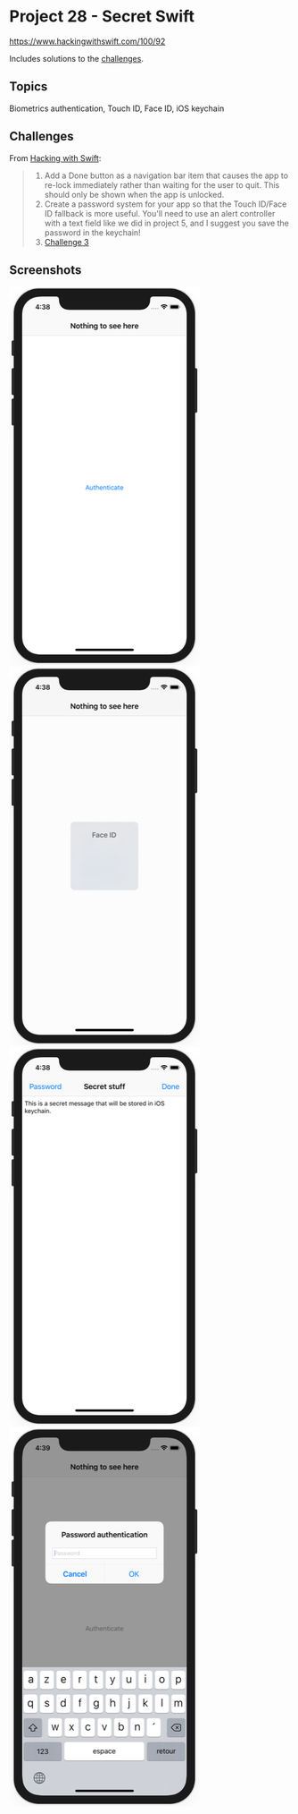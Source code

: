# Project 28 - Secret Swift

https://www.hackingwithswift.com/100/92

Includes solutions to the [challenges](https://www.hackingwithswift.com/read/28/5/wrap-up).

## Topics

Biometrics authentication, Touch ID, Face ID, iOS keychain

## Challenges

From [Hacking with Swift](https://www.hackingwithswift.com/read/28/5/wrap-up):
>1. Add a Done button as a navigation bar item that causes the app to re-lock immediately rather than waiting for the user to quit. This should only be shown when the app is unlocked.
>2. Create a password system for your app so that the Touch ID/Face ID fallback is more useful. You'll need to use an alert controller with a text field like we did in project 5, and I suggest you save the password in the keychain!
>3. [Challenge 3](Challenge3/)

## Screenshots

![screenshot1](screenshots/screen01.png)
![screenshot2](screenshots/screen02.png)
![screenshot3](screenshots/screen03.png)
![screenshot4](screenshots/screen04.png)
